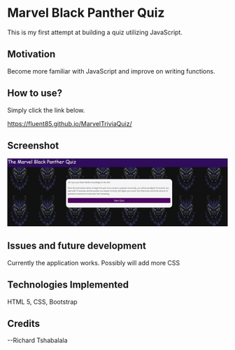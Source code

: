 # Marvel Black Panther Quiz

This is my first attempt at building a quiz utilizing JavaScript.  
 
## Motivation

Become more familiar with JavaScript and improve on writing functions.  

## How to use? 

Simply click the link below.  

https://fluent85.github.io/MarvelTriviaQuiz/

## Screenshot


<img src="assets/images/background.JPG" alt="Black Panther Mask">



## Issues and future development

Currently the application works.  Possibly will add more CSS

## Technologies Implemented

HTML 5, CSS, Bootstrap  



## Credits

--Richard Tshabalala